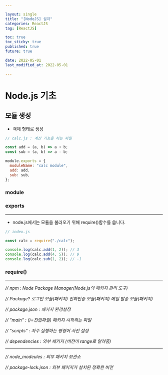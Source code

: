 ```yaml
---

layout: single
title: "[NodeJS] 설치"
categories: ReactJS
tag: [ReactJS]

toc: true
toc_sticky: true
published: true
future: true

date: 2022-05-01
last_modified_at: 2022-05-01

---
```


# Node.js 기초

## 모듈 생성

- 객체 형태로 생성

```jsx
// calc.js : 계산 기능을 하는 파일

const add = (a, b) => a + b;
const sub = (a, b) => a - b;

module.exports = {
  moduleName: "calc module",
  add: add,
  sub: sub,
};
```

### module

### exports

---

- node.js에서는 모듈을 불러오기 위해 require()함수를 씁니다.

```jsx
// index.js

const calc = require("./calc");

console.log(calc.add(1, 2)); // 3
console.log(calc.add(4, 5)); // 9
console.log(calc.sub(1, 2)); // -1
```

### require()

---

*// npm : Node Package Manager(Node.js의 패키지  관리  도구)*

*// Package? 로그인 모듈(패키지) 전화인증 모듈(패키지) 메일 발송 모듈(패키지)*

*// package.json : 패키지 환경설정*

*// "main" : ()=진입파일) 패키지 시작하는 파일*

*// "scripts" : 자주 실행하는 명령어 사전 설정*

*// dependencies : 외부 패키지 (버전이 range로 알려줌)*

---

*// node_modeules : 외부 패키지 보관소*

*// package-lock.json : 외부 패키지가 설치된 정확한 버전*
